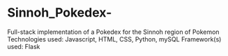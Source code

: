 # Sinnoh_Pokedex-
Full-stack implementation of a Pokedex for the Sinnoh region of Pokemon 
Technologies used: Javascript, HTML, CSS, Python, mySQL
Framework(s) used: Flask 

